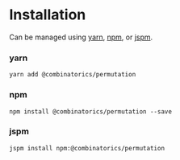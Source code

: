 # Installation

Can be managed using
[yarn](https://yarnpkg.com/en/docs),
[npm](https://docs.npmjs.com),
or [jspm](https://jspm.org/docs).


### yarn
```terminal
yarn add @combinatorics/permutation
```

### npm
```terminal
npm install @combinatorics/permutation --save
```

### jspm
```terminal
jspm install npm:@combinatorics/permutation
```
